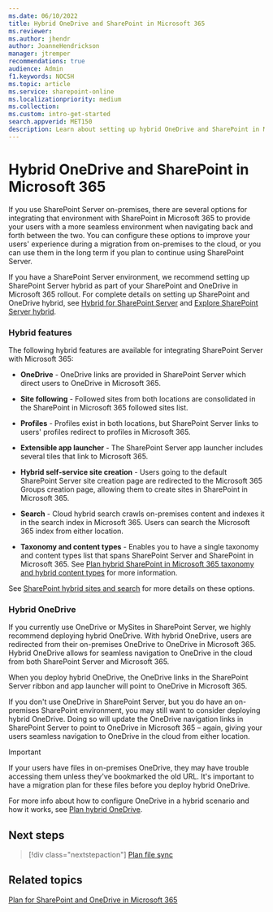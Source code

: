 ```yaml
---
ms.date: 06/10/2022
title: Hybrid OneDrive and SharePoint in Microsoft 365
ms.reviewer: 
ms.author: jhendr
author: JoanneHendrickson
manager: jtremper
recommendations: true
audience: Admin
f1.keywords: NOCSH
ms.topic: article
ms.service: sharepoint-online
ms.localizationpriority: medium
ms.collection:  
ms.custom: intro-get-started
search.appverid: MET150
description: Learn about setting up hybrid OneDrive and SharePoint in Microsoft 365.
---
```


# Hybrid OneDrive and SharePoint in Microsoft 365

If you use SharePoint Server on-premises, there are several options for integrating that environment with SharePoint in Microsoft 365 to provide your users with a more seamless environment when navigating back and forth between the two. You can configure these options to improve your users' experience during a migration from on-premises to the cloud, or you can use them in the long term if you plan to continue using SharePoint Server.

If you have a SharePoint Server environment, we recommend setting up SharePoint Server hybrid as part of your SharePoint and OneDrive in Microsoft 365 rollout. For complete details on setting up SharePoint and OneDrive hybrid, see [Hybrid for SharePoint Server](/sharepoint/hybrid/hybrid) and [Explore SharePoint Server hybrid](/sharepoint/hybrid/explore-sharepoint-server-hybrid/).

### Hybrid features

The following hybrid features are available for integrating SharePoint Server with Microsoft 365:

- **OneDrive** - OneDrive links are provided in SharePoint Server which direct users to OneDrive in Microsoft 365.

- **Site following** - Followed sites from both locations are consolidated in the SharePoint in Microsoft 365 followed sites list. 

- **Profiles** - Profiles exist in both locations, but SharePoint Server links to users' profiles redirect to profiles in Microsoft 365.

- **Extensible app launcher** - The SharePoint Server app launcher includes several tiles that link to Microsoft 365.

- **Hybrid self-service site creation** - Users going to the default SharePoint Server site creation page are redirected to the Microsoft 365 Groups creation page, allowing them to create sites in SharePoint in Microsoft 365.

- **Search** - Cloud hybrid search crawls on-premises content and indexes it in the search index in Microsoft 365. Users can search the Microsoft 365 index from either location.

- **Taxonomy and content types** - Enables you to have a single taxonomy and content types list that spans SharePoint Server and SharePoint in Microsoft 365. See [Plan hybrid SharePoint in Microsoft 365 taxonomy and hybrid content types](/sharepoint/hybrid/plan-hybrid-sharepoint-taxonomy-and-hybrid-content-types) for more information.

See [SharePoint hybrid sites and search](/sharepoint/hybrid/sharepoint-hybrid-sites-and-search) for more details on these options.

### Hybrid OneDrive

If you currently use OneDrive or MySites in SharePoint Server, we highly recommend deploying hybrid OneDrive. With hybrid OneDrive, users are redirected from their on-premises OneDrive to OneDrive in Microsoft 365. Hybrid OneDrive allows for seamless navigation to OneDrive in the cloud from both SharePoint Server and Microsoft 365.

When you deploy hybrid OneDrive, the OneDrive links in the SharePoint Server ribbon and app launcher will point to OneDrive in Microsoft 365.

If you don't use OneDrive in SharePoint Server, but you do have an on-premises SharePoint environment, you may still want to consider deploying hybrid OneDrive. Doing so will update the OneDrive navigation links in SharePoint Server to point to OneDrive in Microsoft 365 – again, giving your users seamless navigation to OneDrive in the cloud from either location.

> [!IMPORTANT]
> If your users have files in on-premises OneDrive, they may have trouble accessing them unless they've bookmarked the old URL. It's important to have a migration plan for these files before you deploy hybrid OneDrive.

For more info about how to configure OneDrive in a hybrid scenario and how it works, see [Plan hybrid OneDrive](/sharepoint/hybrid/plan-hybrid-onedrive-for-business/).

## Next steps

> [!div class="nextstepaction"]
> [Plan file sync](plan-file-sync.md)

## Related topics

[Plan for SharePoint and OneDrive in Microsoft 365](plan-for-sharepoint-onedrive.md)

